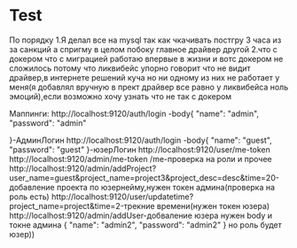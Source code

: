 # Test
По порядку
1.Я делал все на mysql так как чкачивать постгру 3 часа из за санкций а спригму в целом побоку главное драйвер другой
2.что с докером что с миграцией работаю впервые в жизни и вотс докером не сложилось потому что ликвибейс упорно говорит что не видит драйвер,в интернете решений куча но ни одному из них не работает у меня(я добавлял вручную в прект драйвер все равно у ликвибейса ноль эмоций),если возможно хочу узнать что не так с докером

Маппинги:
http://localhost:9120/auth/login -body{
    "name": "admin",
    "password": "admin"

}-АдминЛогин 
http://localhost:9120/auth/login -body{
    "name": "guest",
    "password": "guest"
}-юзерЛогин
http://localhost:9120/user/me-token
http://localhost:9120/admin/me-token
/me-проверка на роли и прочее
http://localhost:9120/admin/addProject?user_name=guest&project_name=project3&project_desc=desc&time=20-добавление проекта по юзернейму,нужен токен админа(проверка на роль есть)
http://localhost:9120/user/updatetime?project_name=project&time=2-трекние времени(нужен токен юзера)
http://localhost:9120/admin/addUser-добваление юзера нужен body и токне админа
{
    "name": "admin2",
    "password": "admin2"
}
но роль будет юзер))
